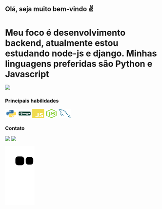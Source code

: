 ## Olá, seja muito bem-vindo :v:
# Meu foco é desenvolvimento backend, atualmente estou estudando node-js e django. Minhas linguagens preferidas são Python e Javascript
<img src="https://img.shields.io/static/v1?label=Overview&message=Lucas%20Havranek&color=f8efd4&style=for-the-badge&logo=GitHub">



### Principais habilidades
<div style="display: inline_block">
<img align="center" alt="Lucas_Python" height="30" width="40" src="https://raw.githubusercontent.com/devicons/devicon/master/icons/python/python-original.svg">
<img align="center" alt="Lucas_React" height="30" width="40" src="https://raw.githubusercontent.com/devicons/devicon/master/icons/django/django-original.svg">
<img align="center" alt="Lucas_JS" height="30" width="40" src="https://raw.githubusercontent.com/devicons/devicon/master/icons/javascript/javascript-plain.svg">
<img align="center" alt="Lucas-CSS" height="30" width="40" src="https://raw.githubusercontent.com/devicons/devicon/master/icons/nodejs/nodejs-original.svg">
<img align="center" alt="Lucas-HTML" height="30" width="40" src="https://raw.githubusercontent.com/devicons/devicon/master/icons/mysql/mysql-original.svg">
</div>

### Contato
<div>  
<a href="https://www.linkedin.com/in/lucas-havranek" target="_blank"><img src="https://img.shields.io/badge/-LinkedIn-%230077B5?style=for-the-badge&logo=linkedin&logoColor=white" target="_blank"></a>
<a href="mailto:contatolucashavranek@gmail.com" target="_blank"><img src="https://img.shields.io/badge/Gmail-D14836?style=for-the-badge&logo=gmail&logoColor=white" target="_blank"></a>

  ![Snake animation](https://github.com/LucasHavranek/LucasHavranek/blob/output/github-contribution-grid-snake.svg)
